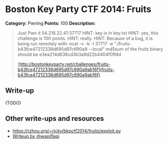 # Boston Key Party CTF 2014: Fruits

**Category:** Pwning
**Points:** 100
**Description:**

> Just Pwn it 54.218.22.41:37717 HINT: key is in key.txt HINT: yes, this challenge is 100 points. HINT: really. HINT: Because of a bug, it is being run remotely with: ncat -v -k -l 37717 -e "./fruits-b43fce47212336d695d97c690a9 --local" md5sum of the fruits binary should be e3ea214d636cd3b3a9d22b4404f0ff4d
>
> [http://bostonkeyparty.net/challenges/fruits-b43fce47212336d695d97c690a9ab16f](fruits-b43fce47212336d695d97c690a9ab16f)

## Write-up

(TODO)

## Other write-ups and resources

* <https://rzhou.org/~ricky/bkpctf2014/fruits/exploit.py>
* [Writeup by @wapiflapi](http://wapiflapi.github.io/2014/04/30/getting-a-shell-on-fruits-bkpctf-2014/)
